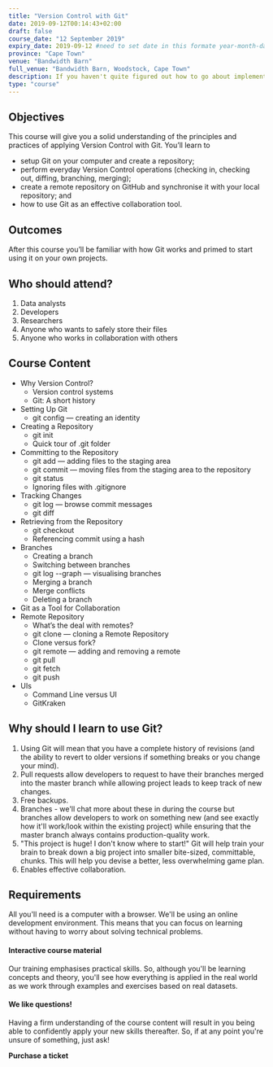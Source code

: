 ```yaml
---
title: "Version Control with Git"
date: 2019-09-12T00:14:43+02:00
draft: false
course_date: "12 September 2019"
expiry_date: 2019-09-12 #need to set date in this formate year-month-day
province: "Cape Town"
venue: "Bandwidth Barn"
full_venue: "Bandwidth Barn, Woodstock, Cape Town"
description: If you haven't quite figured out how to go about implementing a solid Version Control system then this is the course for you! 
type: "course"
---
```

            
<!-- > Imagine you are coloring in a flower coloring book. You colored in green for all leaves and now it’s time for the best part, coloring the petal. You know you enjoy red the best but it looked horrible after you finished it. With Git, you can revert your choice of red in a heartbeat and you are free to reapply the red if you change your mind. A work doesn’t have to be permanent; every action is recorded and reversible<br> - [Mac Siri](https://dev.to/maestromac/comment/him?source=post_page---------------------------)

***-->

## Objectives

<p style="margin-bottom: .5rem!important;">This course will give you a solid understanding of the principles and practices of applying Version Control with Git. You’ll learn to</p>

- setup Git on your computer and create a repository;
- perform everyday Version Control operations (checking in, checking out, diffing, branching, merging);
- create a remote repository on GitHub and synchronise it with your local repository; and
- how to use Git as an effective collaboration tool.

## Outcomes 

After this course you’ll be familiar with how Git works and primed to start using it on your own projects.

## Who should attend?

1. Data analysts
2. Developers
3. Researchers
4. Anyone who wants to safely store their files
5. Anyone who works in collaboration with others

## Course Content

- Why Version Control?
    - Version control systems
    - Git: A short history
- Setting Up Git
    - git config — creating an identity
- Creating a Repository
    - git init
    - Quick tour of .git folder
- Committing to the Repository
    - git add — adding files to the staging area
    - git commit — moving files from the staging area to the repository
    - git status
    - Ignoring files with .gitignore
- Tracking Changes
    - git log — browse commit messages
    - git diff
- Retrieving from the Repository
    - git checkout
    - Referencing commit using a hash
- Branches
    - Creating a branch
    - Switching between branches
    - git log --graph — visualising branches
    - Merging a branch
    - Merge conflicts
    - Deleting a branch
- Git as a Tool for Collaboration
- Remote Repository
    - What’s the deal with remotes?
    - git clone — cloning a Remote Repository
    - Clone versus fork?
    - git remote — adding and removing a remote
    - git pull
    - git fetch
    - git push
- UIs
    - Command Line versus UI
    - GitKraken

## Why should I learn to use Git?
          
1. Using Git will mean that you have a complete history of revisions (and the ability to revert to older versions if something breaks or you change your mind).
2. Pull requests allow developers to request to have their branches merged into the master branch while allowing project leads to keep track of new changes.
3. Free backups.
4. Branches - we'll chat more about these in during the course but branches allow developers to work on something new (and see exactly how it'll work/look within the existing project) while ensuring that the master branch always contains production-quality work.
5. "This project is huge! I don't know where to start!" Git will help train your brain to break down a big project into smaller bite-sized, committable, chunks. This will help you devise a better, less overwhelming game plan.
6. Enables effective collaboration.

## Requirements
          
All you'll need is a computer with a browser. We'll be using an online development environment. This means that you can focus on learning without having to worry about solving technical problems.

#### Interactive course material
          
Our training emphasises practical skills. So, although you'll be learning concepts and theory, you'll see how everything is applied in the real world as we work through examples and exercises based on real datasets.

#### We like questions!
          
Having a firm understanding of the course content will result in you being able to confidently apply your new skills thereafter. So, if at any point you're unsure of something, just ask!

<a class="btn btn-primary register" href="https://qkt.io/vGS277" target="_blank" style="text-decoration: none;"> <strong>Purchase a ticket</strong></a>
